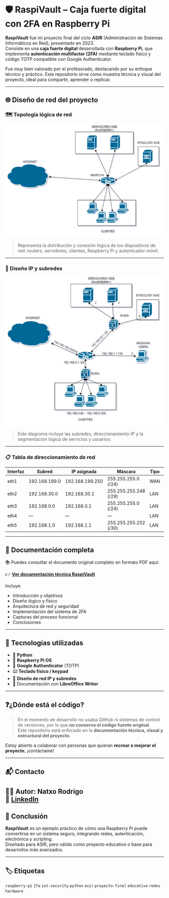 # 🛡️ RaspiVault – Caja fuerte digital con 2FA en Raspberry Pi

**RaspiVault** fue mi proyecto final del ciclo **ASIR** (Administración de Sistemas Informáticos en Red), presentado en 2023.  
Consiste en una **caja fuerte digital** desarrollada con **Raspberry Pi**, que implementa **autenticación multifactor (2FA)** mediante teclado físico y código TOTP compatible con Google Authenticator.

Fue muy bien valorado por el profesorado, destacando por su enfoque técnico y práctico.
Este repositorio sirve como muestra técnica y visual del proyecto, ideal para compartir, aprender o replicar.

---

## 🌐 Diseño de red del proyecto

### 🗺️ Topología lógica de red

<p align="center">
  <img src="docs/capturas/topologia_red.png" width="600" alt="Topología lógica de red"/>
</p>

> Representa la distribución y conexión lógica de los dispositivos de red: routers, servidores, clientes, Raspberry Pi y autenticador móvil.

---

### 🧠 Diseño IP y subredes

<p align="center">
  <img src="docs/capturas/diseno_red.png" width="600" alt="Diseño de red con IPs y subredes"/>
</p>

> Este diagrama incluye las subredes, direccionamiento IP y la segmentación lógica de servicios y usuarios.

---

### 📋 Tabla de direccionamiento de red

| Interfaz | Subred           | IP asignada       | Máscara              | Tipo       | Descripción     |
|----------|------------------|-------------------|----------------------|------------|-----------------|
| eth1     | 192.168.199.0    | 192.168.199.250   | 255.255.255.0 (/24)  | WAN        | INTERNET        |
| eth2     | 192.168.30.0     | 192.168.30.1      | 255.255.255.248 (/29)| LAN        | SERVIDORES      |
| eth3     | 192.168.0.0      | 192.168.0.1       | 255.255.255.0 (/24)  | LAN        | USUARIOS        |
| eth4     | —                | —                 | —                    | LAN        | VACÍO           |
| eth5     | 192.168.1.0      | 192.168.1.1       | 255.255.255.252 (/30)| LAN        | ADMINISTRACIÓN  |

---

## 📄 Documentación completa

📚 Puedes consultar el documento original completo en formato PDF aquí:

👉 [**Ver documentación técnica RaspiVault**](docs/Memoria.Proyecto.Final.ASIR.IGNASI.RODRIGO.CERVERA.pdf)

Incluye:
- Introducción y objetivos
- Diseño lógico y físico
- Arquitectura de red y seguridad
- Implementación del sistema de 2FA
- Capturas del proceso funcional
- Conclusiones

---

## 🧰 Tecnologías utilizadas

- 🐍 **Python**
- 🍓 **Raspberry Pi OS**
- 🔐 **Google Authenticator** (TOTP)
- ⌨️ **Teclado físico / keypad**
- 📶 **Diseño de red IP y subredes**
- 📝 Documentación con **LibreOffice Writer**

---

## ❓¿Dónde está el código?

> En el momento de desarrollo no usaba GitHub ni sistemas de control de versiones, por lo que **no conservo el código fuente original**.  
> Este repositorio está enfocado en la **documentación técnica, visual y estructural del proyecto**.

Estoy abierto a colaborar con personas que quieran **recrear o mejorar el proyecto**, ¡contáctame!

---

## 📬 Contacto

👨‍💻 Autor: Natxo Rodrigo  
🔗 [LinkedIn](https://linkedin.com/in/natrodric) 
---

## 🏁 Conclusión

**RaspiVault** es un ejemplo práctico de cómo una Raspberry Pi puede convertirse en un sistema seguro, integrando redes, autenticación, electrónica y scripting.  
Diseñado para ASIR, pero válido como proyecto educativo o base para desarrollos más avanzados.

---

## 🏷️ Etiquetas

`raspberry-pi` `2fa` `iot-security` `python` `asir` `proyecto-final` `educativo` `redes` `hardware`
